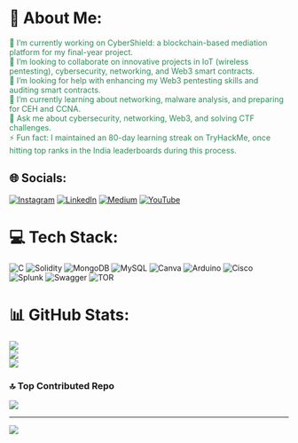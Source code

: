 # 💫 About Me:
<span style="color: #2e8b57;">🔭 I’m currently working on CyberShield: a blockchain-based mediation platform for my final-year project.</span><br>
<span style="color: #2e8b57;">👯 I’m looking to collaborate on innovative projects in IoT (wireless pentesting), cybersecurity, networking, and Web3 smart contracts.</span><br>
<span style="color: #2e8b57;">🤝 I’m looking for help with enhancing my Web3 pentesting skills and auditing smart contracts.</span><br>
<span style="color: #2e8b57;">🌱 I’m currently learning about networking, malware analysis, and preparing for CEH and CCNA.</span><br>
<span style="color: #2e8b57;">💬 Ask me about cybersecurity, networking, Web3, and solving CTF challenges.</span><br>
<span style="color: #2e8b57;">⚡ Fun fact: I maintained an 80-day learning streak on TryHackMe, once hitting top ranks in the India leaderboards during this process.</span>


## 🌐 Socials:
[![Instagram](https://img.shields.io/badge/Instagram-%23E4405F.svg?logo=Instagram&logoColor=white)](https://instagram.com/yash.prajapati_18) [![LinkedIn](https://img.shields.io/badge/LinkedIn-%230077B5.svg?logo=linkedin&logoColor=white)](https://linkedin.com/in/yashprajapati4181) [![Medium](https://img.shields.io/badge/Medium-12100E?logo=medium&logoColor=white)](https://medium.com/@@satorugojo69699) [![YouTube](https://img.shields.io/badge/YouTube-%23FF0000.svg?logo=YouTube&logoColor=white)](https://youtube.com/@@TheCrypticHunter) 

# 💻 Tech Stack:
![C](https://img.shields.io/badge/c-%2300599C.svg?style=for-the-badge&logo=c&logoColor=white) ![Solidity](https://img.shields.io/badge/Solidity-%23363636.svg?style=for-the-badge&logo=solidity&logoColor=white) ![MongoDB](https://img.shields.io/badge/MongoDB-%234ea94b.svg?style=for-the-badge&logo=mongodb&logoColor=white) ![MySQL](https://img.shields.io/badge/mysql-4479A1.svg?style=for-the-badge&logo=mysql&logoColor=white) ![Canva](https://img.shields.io/badge/Canva-%2300C4CC.svg?style=for-the-badge&logo=Canva&logoColor=white) ![Arduino](https://img.shields.io/badge/-Arduino-00979D?style=for-the-badge&logo=Arduino&logoColor=white) ![Cisco](https://img.shields.io/badge/cisco-%23049fd9.svg?style=for-the-badge&logo=cisco&logoColor=black) ![Splunk](https://img.shields.io/badge/splunk-%23000000.svg?style=for-the-badge&logo=splunk&logoColor=white) ![Swagger](https://img.shields.io/badge/-Swagger-%23Clojure?style=for-the-badge&logo=swagger&logoColor=white) ![TOR](https://img.shields.io/badge/tor-%237E4798.svg?style=for-the-badge&logo=tor-project&logoColor=white)
# 📊 GitHub Stats:
![](https://github-readme-stats.vercel.app/api?username=YashPrajapati4181&theme=shadow_green&hide_border=false&include_all_commits=false&count_private=false)<br/>
![](https://github-readme-streak-stats.herokuapp.com/?user=YashPrajapati4181&theme=shadow_green&hide_border=false)<br/>
![](https://github-readme-stats.vercel.app/api/top-langs/?username=YashPrajapati4181&theme=shadow_green&hide_border=false&include_all_commits=false&count_private=false&layout=compact)

### 🔝 Top Contributed Repo
![](https://github-contributor-stats.vercel.app/api?username=YashPrajapati4181&limit=5&theme=shadow_green&combine_all_yearly_contributions=true)

---
[![](https://visitcount.itsvg.in/api?id=YashPrajapati4181&icon=8&color=3)](https://visitcount.itsvg.in)

<!-- Proudly created with GPRM ( https://gprm.itsvg.in ) -->

